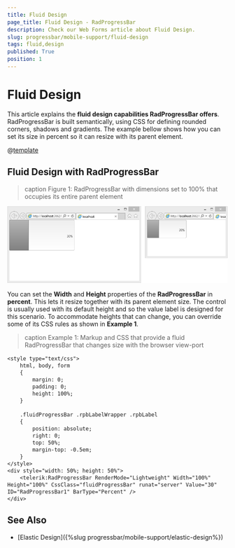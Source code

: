 ```yaml
---
title: Fluid Design
page_title: Fluid Design - RadProgressBar
description: Check our Web Forms article about Fluid Design.
slug: progressbar/mobile-support/fluid-design
tags: fluid,design
published: True
position: 1
---
```


# Fluid Design

This article explains the **fluid design capabilities RadProgressBar offers**.	RadProgressBar is built semantically, using CSS for defining rounded corners, shadows and gradients.	The example bellow shows how you can set its size in percent so it can resize with its parent element.

@[template](/_templates/common/render-mode.md#resp-design-desc "slug-el: progressbar/mobile-support/elastic-design, slug-fl: no")

## Fluid Design with RadProgressBar

>caption Figure 1: RadProgressBar with dimensions set to 100% that occupies its entire parent element

![progress-bar-fluid-design](images/progress-bar-fluid-design.png)

You can set the **Width** and **Height** properties of the **RadProgressBar** in **percent**.	This lets it resize together with its parent element size. The control is usually used with its default height and so the value label is designed	for this scenario. To accommodate heights that can change, you can override some of its CSS rules as shown in **Example 1**.

>caption Example 1: Markup and CSS that provide a fluid RadProgressBar that changes size with the browser view-port

````ASP.NET
<style type="text/css">
	html, body, form
	{
		margin: 0;
		padding: 0;
		height: 100%;
	}

	.fluidProgressBar .rpbLabelWrapper .rpbLabel
	{
		position: absolute;
		right: 0;
		top: 50%;
		margin-top: -0.5em;
	}
</style>
<div style="width: 50%; height: 50%">
	<telerik:RadProgressBar RenderMode="Lightweight" Width="100%" Height="100%" CssClass="fluidProgressBar" runat="server" Value="30" ID="RadProgressBar1" BarType="Percent" />
</div>
````

## See Also

 * [Elastic Design]({%slug progressbar/mobile-support/elastic-design%})
